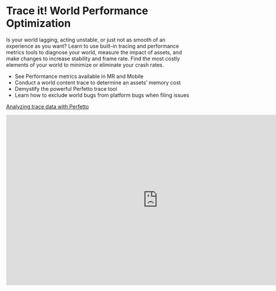 # Trace it! World Performance Optimization

Is your world lagging, acting unstable, or just not as smooth of an experience as you want? Learn to use built-in tracing and performance metrics tools to diagnose your world, measure the impact of assets, and make changes to increase stability and frame rate. Find the most costly elements of your world to minimize or eliminate your crash rates.

- See Performance metrics available in MR and Mobile
- Conduct a world content trace to determine an assets’ memory cost
- Demystify the powerful Perfetto trace tool
- Learn how to exclude world bugs from platform bugs when filing issues


[Analyzing trace data with Perfetto](https://developers.meta.com/horizon-worlds/learn/documentation/performance-best-practices-and-tooling/performance-tools/analyzing-trace-data-with-perfetto)

 <iframe width="821" height="462" src="https://www.youtube.com/embed/LUptEBcncsI" title="Workshop: Trace it! World Performance Optimization with PigeonNo12" frameborder="0" allow="accelerometer; autoplay; clipboard-write; encrypted-media; gyroscope; picture-in-picture; web-share" referrerpolicy="strict-origin-when-cross-origin" allowfullscreen></iframe>

